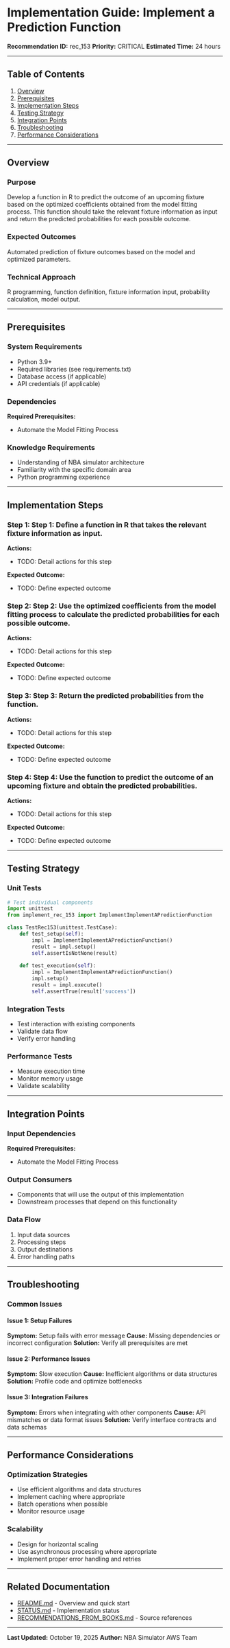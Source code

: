 # Implementation Guide: Implement a Prediction Function

**Recommendation ID:** rec_153
**Priority:** CRITICAL
**Estimated Time:** 24 hours

---

## Table of Contents

1. [Overview](#overview)
2. [Prerequisites](#prerequisites)
3. [Implementation Steps](#implementation-steps)
4. [Testing Strategy](#testing-strategy)
5. [Integration Points](#integration-points)
6. [Troubleshooting](#troubleshooting)
7. [Performance Considerations](#performance-considerations)

---

## Overview

### Purpose

Develop a function in R to predict the outcome of an upcoming fixture based on the optimized coefficients obtained from the model fitting process. This function should take the relevant fixture information as input and return the predicted probabilities for each possible outcome.

### Expected Outcomes

Automated prediction of fixture outcomes based on the model and optimized parameters.

### Technical Approach

R programming, function definition, fixture information input, probability calculation, model output.

---

## Prerequisites

### System Requirements

- Python 3.9+
- Required libraries (see requirements.txt)
- Database access (if applicable)
- API credentials (if applicable)

### Dependencies

**Required Prerequisites:**

- Automate the Model Fitting Process


### Knowledge Requirements

- Understanding of NBA simulator architecture
- Familiarity with the specific domain area
- Python programming experience

---

## Implementation Steps

### Step 1: Step 1: Define a function in R that takes the relevant fixture information as input.

**Actions:**
- TODO: Detail actions for this step

**Expected Outcome:**
- TODO: Define expected outcome

### Step 2: Step 2: Use the optimized coefficients from the model fitting process to calculate the predicted probabilities for each possible outcome.

**Actions:**
- TODO: Detail actions for this step

**Expected Outcome:**
- TODO: Define expected outcome

### Step 3: Step 3: Return the predicted probabilities from the function.

**Actions:**
- TODO: Detail actions for this step

**Expected Outcome:**
- TODO: Define expected outcome

### Step 4: Step 4: Use the function to predict the outcome of an upcoming fixture and obtain the predicted probabilities.

**Actions:**
- TODO: Detail actions for this step

**Expected Outcome:**
- TODO: Define expected outcome



---

## Testing Strategy

### Unit Tests

```python
# Test individual components
import unittest
from implement_rec_153 import ImplementImplementAPredictionFunction

class TestRec153(unittest.TestCase):
    def test_setup(self):
        impl = ImplementImplementAPredictionFunction()
        result = impl.setup()
        self.assertIsNotNone(result)
    
    def test_execution(self):
        impl = ImplementImplementAPredictionFunction()
        impl.setup()
        result = impl.execute()
        self.assertTrue(result['success'])
```

### Integration Tests

- Test interaction with existing components
- Validate data flow
- Verify error handling

### Performance Tests

- Measure execution time
- Monitor memory usage
- Validate scalability

---

## Integration Points

### Input Dependencies

**Required Prerequisites:**

- Automate the Model Fitting Process


### Output Consumers

- Components that will use the output of this implementation
- Downstream processes that depend on this functionality

### Data Flow

1. Input data sources
2. Processing steps
3. Output destinations
4. Error handling paths

---

## Troubleshooting

### Common Issues

#### Issue 1: Setup Failures

**Symptom:** Setup fails with error message
**Cause:** Missing dependencies or incorrect configuration
**Solution:** Verify all prerequisites are met

#### Issue 2: Performance Issues

**Symptom:** Slow execution
**Cause:** Inefficient algorithms or data structures
**Solution:** Profile code and optimize bottlenecks

#### Issue 3: Integration Failures

**Symptom:** Errors when integrating with other components
**Cause:** API mismatches or data format issues
**Solution:** Verify interface contracts and data schemas

---

## Performance Considerations

### Optimization Strategies

- Use efficient algorithms and data structures
- Implement caching where appropriate
- Batch operations when possible
- Monitor resource usage

### Scalability

- Design for horizontal scaling
- Use asynchronous processing where appropriate
- Implement proper error handling and retries

---

## Related Documentation

- [README.md](README.md) - Overview and quick start
- [STATUS.md](STATUS.md) - Implementation status
- [RECOMMENDATIONS_FROM_BOOKS.md](RECOMMENDATIONS_FROM_BOOKS.md) - Source references

---

**Last Updated:** October 19, 2025
**Author:** NBA Simulator AWS Team

